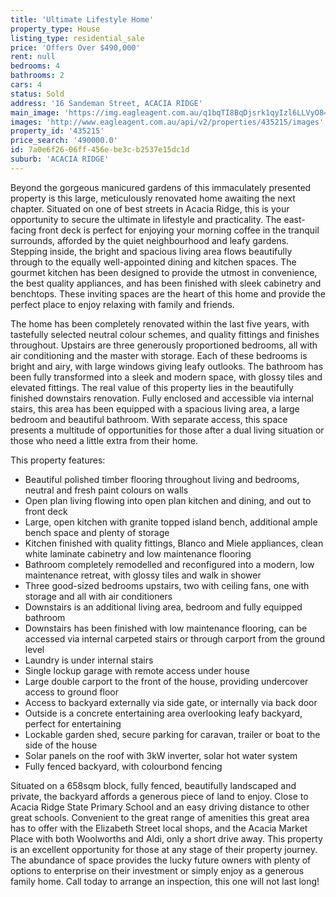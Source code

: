 ```yaml
---
title: 'Ultimate Lifestyle Home'
property_type: House
listing_type: residential_sale
price: 'Offers Over $490,000'
rent: null
bedrooms: 4
bathrooms: 2
cars: 4
status: Sold
address: '16 Sandeman Street, ACACIA RIDGE'
main_image: 'https://img.eagleagent.com.au/q1bqTI8BqDjsrk1qyIzl6LLVyO8=/1280x854/smart/https://s3-us-west-2.amazonaws.com/eagleagent-orig/images/6821814/127851182-image-M.jpg'
images: 'http://www.eagleagent.com.au/api/v2/properties/435215/images'
property_id: '435215'
price_search: '490000.0'
id: 7a0e6f26-06ff-456e-be3c-b2537e15dc1d
suburb: 'ACACIA RIDGE'
---
```

Beyond the gorgeous manicured gardens of this immaculately presented property is this large, meticulously renovated home awaiting the next chapter. Situated on one of best streets in Acacia Ridge, this is your opportunity to secure the ultimate in lifestyle and practicality. The east-facing front deck is perfect for enjoying your morning coffee in the tranquil surrounds, afforded by the quiet neighbourhood and leafy gardens. Stepping inside, the bright and spacious living area flows beautifully through to the equally well-appointed dining and kitchen spaces. The gourmet kitchen has been designed to provide the utmost in convenience, the best quality appliances, and has been finished with sleek cabinetry and benchtops. These inviting spaces are the heart of this home and provide the perfect place to enjoy relaxing with family and friends.

The home has been completely renovated within the last five years, with tastefully selected neutral colour schemes, and quality fittings and finishes throughout. Upstairs are three generously proportioned bedrooms, all with air conditioning and the master with storage. Each of these bedrooms is bright and airy, with large windows giving leafy outlooks. The bathroom has been fully transformed into a sleek and modern space, with glossy tiles and elevated fittings. The real value of this property lies in the beautifully finished downstairs renovation. Fully enclosed and accessible via internal stairs, this area has been equipped with a spacious living area, a large bedroom and beautiful bathroom. With separate access, this space presents a multitude of opportunities for those after a dual living situation or those who need a little extra from their home.

This property features:
*  Beautiful polished timber flooring throughout living and bedrooms, neutral and fresh paint colours on walls
*  Open plan living flowing into open plan kitchen and dining, and out to front deck
*  Large, open kitchen with granite topped island bench, additional ample bench space and plenty of storage
*  Kitchen finished with quality fittings, Blanco and Miele appliances, clean white laminate cabinetry and low maintenance flooring
*  Bathroom completely remodelled and reconfigured into a modern, low maintenance retreat, with glossy tiles and walk in shower
*  Three good-sized bedrooms upstairs, two with ceiling fans, one with storage and all with air conditioners
*  Downstairs is an additional living area, bedroom and fully equipped bathroom
*  Downstairs has been finished with low maintenance flooring, can be accessed via internal carpeted stairs or through carport from the ground level
*  Laundry is under internal stairs
*  Single lockup garage with remote access under house
*  Large double carport to the front of the house, providing undercover access to ground floor
*  Access to backyard externally via side gate, or internally via back door
*  Outside is a concrete entertaining area overlooking leafy backyard, perfect for entertaining
*  Lockable garden shed, secure parking for caravan, trailer or boat to the side of the house
*  Solar panels on the roof with 3kW inverter, solar hot water system
*  Fully fenced backyard, with colourbond fencing

Situated on a 658sqm block, fully fenced, beautifully landscaped and private, the backyard affords a generous piece of land to enjoy. Close to Acacia Ridge State Primary School and an easy driving distance to other great schools. Convenient to the great range of amenities this great area has to offer with the Elizabeth Street local shops, and the Acacia Market Place with both Woolworths and Aldi, only a short drive away. This property is an excellent opportunity for those at any stage of their property journey. The abundance of space provides the lucky future owners with plenty of options to enterprise on their investment or simply enjoy as a generous family home. Call today to arrange an inspection, this one will not last long!
